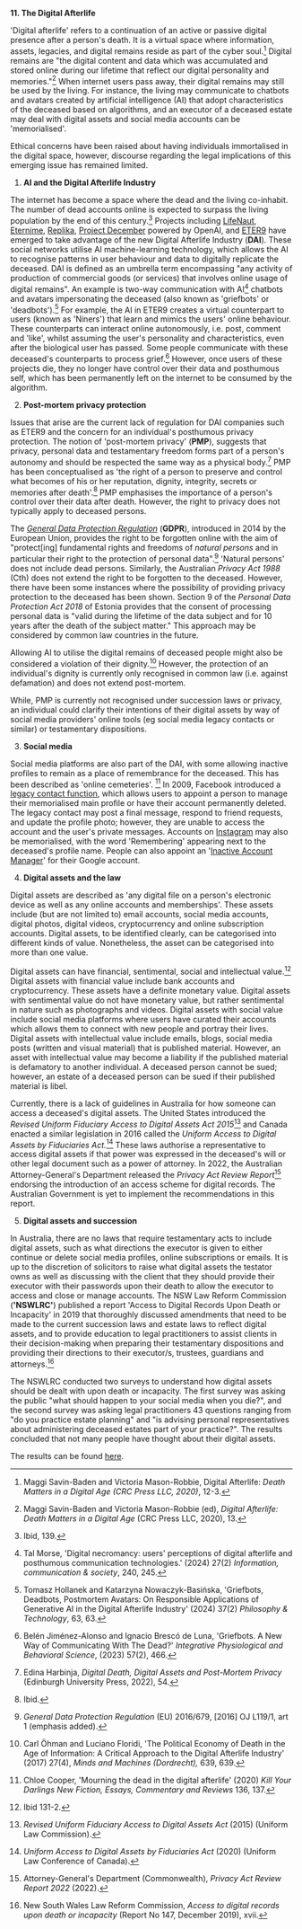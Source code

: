 **11. The Digital Afterlife**

'Digital afterlife' refers to a continuation of an active or passive
digital presence after a person's death. It is a virtual space where
information, assets, legacies, and digital remains reside as part of the
cyber soul.[^1] Digital remains are "the digital content and data which
was accumulated and stored online during our lifetime that reflect our
digital personality and memories."[^2] When internet users pass away,
their digital remains may still be used by the living. For instance, the
living may communicate to chatbots and avatars created by artificial
intelligence (AI) that adopt characteristics of the deceased based on
algorithms, and an executor of a deceased estate may deal with digital
assets and social media accounts can be 'memorialised'.

Ethical concerns have been raised about having individuals immortalised
in the digital space, however, discourse regarding the legal
implications of this emerging issue has remained limited.

1.  **AI and the Digital Afterlife Industry**

The internet has become a space where the dead and the living
co-inhabit. The number of dead accounts online is expected to surpass
the living population by the end of this century.[^3] Projects including
[LifeNaut](https://www.lifenaut.com/),
[Eternime](https://eternime.breezy.hr/),
[Replika](https://replika.com/), [Project
December](https://projectdecember.net/) powered by OpenAI, and
[ETER9](https://www.eter9.com/) have emerged to take advantage of the
new Digital Afterlife Industry (**DAI**). These social networks utilise
AI machine-learning technology, which allows the AI to recognise
patterns in user behaviour and data to digitally replicate the deceased.
DAI is defined as an umbrella term encompassing "any activity of
production of commercial goods (or services) that involves online usage
of digital remains". An example is two-way communication with AI[^4]
chatbots and avatars impersonating the deceased (also known as
'griefbots' or 'deadbots').[^5] For example, the AI in ETER9 creates a
virtual counterpart to users (known as 'Niners') that learn and mimics
the users' online behaviour. These counterparts can interact online
autonomously, i.e. post, comment and 'like', whilst assuming the user's
personality and characteristics, even after the biological user has
passed. Some people communicate with these deceased's counterparts to
process grief.[^6] However, once users of these projects die, they no
longer have control over their data and posthumous self, which has been
permanently left on the internet to be consumed by the algorithm.

2.  **Post-mortem privacy protection**

Issues that arise are the current lack of regulation for DAI companies
such as ETER9 and the concern for an individual's posthumous privacy
protection. The notion of 'post-mortem privacy' (**PMP**), suggests that
privacy, personal data and testamentary freedom forms part of a person's
autonomy and should be respected the same way as a physical body.[^7]
PMP has been conceptualised as 'the right of a person to preserve and
control what becomes of his or her reputation, dignity, integrity,
secrets or memories after death'.[^8] PMP emphasises the importance of a
person's control over their data after death. However, the right to
privacy does not typically apply to deceased persons.

The [*General Data Protection Regulation*](https://gdpr-info.eu/)
(**GDPR**), introduced in 2014 by the European Union, provides the right
to be forgotten online with the aim of "protect\[ing\] fundamental
rights and freedoms of *natural persons* and in particular their right
to the protection of personal data".[^9] 'Natural persons' does not
include dead persons. Similarly, the Australian *Privacy Act 1988* (Cth)
does not extend the right to be forgotten to the deceased. However,
there have been some instances where the possibility of providing
privacy protection to the deceased has been shown. Section 9 of the
*Personal Data Protection Act 2018* of Estonia provides that the consent
of processing personal data is "valid during the lifetime of the data
subject and for 10 years after the death of the subject matter." This
approach may be considered by common law countries in the future.

Allowing AI to utilise the digital remains of deceased people might also
be considered a violation of their dignity.[^10] However, the protection
of an individual's dignity is currently only recognised in common law
(i.e. against defamation) and does not extend post-mortem.

While, PMP is currently not recognised under succession laws or privacy,
an individual could clarify their intentions of their digital assets by
way of social media providers' online tools (eg social media legacy
contacts or similar) or testamentary dispositions.

3.  **Social media**

Social media platforms are also part of the DAI, with some allowing
inactive profiles to remain as a place of remembrance for the deceased.
This has been described as 'online cemeteries'. [^11] In 2009, Facebook
introduced a [legacy contact
function](https://www.facebook.com/help/1568013990080948), which allows
users to appoint a person to manage their memorialised main profile or
have their account permanently deleted. The legacy contact may post a
final message, respond to friend requests, and update the profile photo;
however, they are unable to access the account and the user's private
messages. Accounts on
[Instagram](https://help.instagram.com/231764660354188?helpref=faq_content)
may also be memorialised, with the word 'Remembering' appearing next to
the deceased's profile name. People can also appoint an '[Inactive
Account
Manager](https://support.google.com/accounts/answer/3036546?hl=en)' for
their Google account.

4.  **Digital assets and the law**

Digital assets are described as 'any digital file on a person's
electronic device as well as any online accounts and memberships'. These
assets include (but are not limited to) email accounts, social media
accounts, digital photos, digital videos, cryptocurrency and online
subscription accounts. Digital assets, to be identified clearly, can be
categorised into different kinds of value. Nonetheless, the asset can be
categorised into more than one value.

Digital assets can have financial, sentimental, social and intellectual
value.[^12] Digital assets with financial value include bank accounts
and cryptocurrency. These assets have a definite monetary value. Digital
assets with sentimental value do not have monetary value, but rather
sentimental in nature such as photographs and videos. Digital assets
with social value include social media platforms where users have
curated their accounts which allows them to connect with new people and
portray their lives. Digital assets with intellectual value include
emails, blogs, social media posts (written and visual material) that is
published material. However, an asset with intellectual value may become
a liability if the published material is defamatory to another
individual. A deceased person cannot be sued; however, an estate of a
deceased person can be sued if their published material is libel.

Currently, there is a lack of guidelines in Australia for how someone
can access a deceased's digital assets. The United States introduced the
*Revised Uniform Fiduciary Access to Digital Assets Act 2015*[^13] and
Canada enacted a similar legislation in 2016 called the *Uniform Access
to Digital Assets by Fiduciaries Act.*[^14] These laws authorise a
representative to access digital assets if that power was expressed in
the deceased's will or other legal document such as a power of attorney.
In 2022, the Australian Attorney-General's Department released the
*Privacy Act Review Report*[^15] endorsing the introduction of an access
scheme for digital records. The Australian Government is yet to
implement the recommendations in this report.

5.  **Digital assets and succession**

In Australia, there are no laws that require testamentary acts to
include digital assets, such as what directions the executor is given to
either continue or delete social media profiles, online subscriptions or
emails. It is up to the discretion of solicitors to raise what digital
assets the testator owns as well as discussing with the client that they
should provide their executor with their passwords upon their death to
allow the executor to access and close or manage accounts. The NSW Law
Reform Commission (**'NSWLRC'**) published a report 'Access to Digital
Records Upon Death or Incapacity' in 2019 that thoroughly discussed
amendments that need to be made to the current succession laws and
estate laws to reflect digital assets, and to provide education to legal
practitioners to assist clients in their decision-making when preparing
their testamentary dispositions and providing their directions to their
executor/s, trustees, guardians and attorneys.[^16]

The NSWLRC conducted two surveys to understand how digital assets should
be dealt with upon death or incapacity. The first survey was asking the
public "what should happen to your social media when you die?", and the
second survey was asking legal practitioners 43 questions ranging from
"do you practice estate planning" and "is advising personal
representatives about administering deceased estates part of your
practice?". The results concluded that not many people have thought
about their digital assets.

The results can be found
[here](https://lawreform.nsw.gov.au/documents/Publications/Other-Publications/Research-Reports/RR15.pdf).

[^1]: Maggi Savin-Baden and Victoria Mason-Robbie, Digital Afterlife:
    *Death Matters in a Digital Age (CRC Press LLC, 2020)*, 12-3.

[^2]: Maggi Savin-Baden and Victoria Mason-Robbie (ed), *Digital
    Afterlife: Death Matters in a Digital Age* (CRC Press LLC, 2020),
    13.

[^3]: Ibid, 139.

[^4]: Tal Morse, 'Digital necromancy: users' perceptions of digital
    afterlife and posthumous communication technologies.' (2024) 27(2)
    *Information, communication & society*, 240, 245.

[^5]: Tomasz Hollanek and Katarzyna Nowaczyk-Basińska, 'Griefbots,
    Deadbots, Postmortem Avatars: On Responsible Applications of
    Generative AI in the Digital Afterlife Industry' (2024) 37(2)
    *Philosophy & Technology*, 63, 63.

[^6]: Belén Jiménez-Alonso and Ignacio Brescó de Luna, 'Griefbots. A New
    Way of Communicating With The Dead?' *Integrative Physiological and
    Behavioral Science*, (2023) 57(2), 466.

[^7]: Edina Harbinja, *Digital Death, Digital Assets and Post-Mortem
    Privacy* (Edinburgh University Press, 2022), 54.

[^8]: Ibid.

[^9]: *General Data Protection Regulation* (EU) 2016/679, \[2016\] OJ
    L119/1, art 1 (emphasis added).

[^10]: Carl Öhman and Luciano Floridi, 'The Political Economy of Death
    in the Age of Information: A Critical Approach to the Digital
    Afterlife Industry' (2017) 27(4), *Minds and Machines (Dordrecht),*
    639, 639.

[^11]: Chloe Cooper, 'Mourning the dead in the digital afterlife' (2020)
    *Kill Your Darlings New Fiction, Essays, Commentary and Reviews*
    136, 137.

[^12]: Ibid 131-2.

[^13]: *Revised Uniform Fiduciary Access to Digital Assets Act* (2015)
    (Uniform Law Commission).

[^14]: *Uniform Access to Digital Assets by Fiduciaries Act* (2020)
    (Uniform Law Conference of Canada).

[^15]: Attorney-General's Department (Commonwealth), *Privacy Act Review
    Report 2022* (2022).

[^16]: New South Wales Law Reform Commission, *Access to digital records
    upon death or incapacity* (Report No 147, December 2019), xvii.

